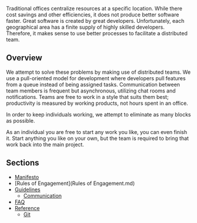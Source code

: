Traditional offices centralize resources at a specific location. While there 
cost savings and other efficiencies, it does not produce better software faster. 
Great software is created by great developers. Unfortunately, each geographical 
area has a finite supply of highly skilled developers. Therefore, it makes sense
to use better processes to facilitate a distributed team. 

## Overview

We attempt to solve these problems by making use of distributed teams.
We use a pull-oriented model for development where developers pull features from a queue instead of being assigned tasks.
Communication between team members is frequent but asynchronous, utilizing chat rooms and notifications.
Teams are free to work in a style that suits them best;
productivity is measured by working products, not hours spent in an office.

In order to keep individuals working,
we attempt to eliminate as many blocks as possible.

As an individual you are free to start any work you like, you can even finish it.
Start anything you like on your own,
but the team is required to bring that work back into the main project.

## Sections

* [Manifesto](Manifesto.md)
* [Rules of Engagement](Rules of Engagement.md)
* [Guidelines](Guidelines.md)
	* [Communication](Communication.md)
* [FAQ](Faq.md)
* [Reference](Reference.md)
	* [Git](Git.md)
